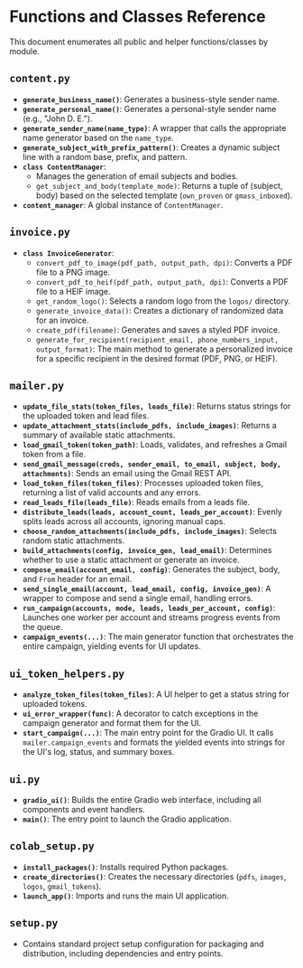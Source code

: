 # Functions and Classes Reference

This document enumerates all public and helper functions/classes by module.

## `content.py`
- **`generate_business_name()`**: Generates a business-style sender name.
- **`generate_personal_name()`**: Generates a personal-style sender name (e.g., "John D. E.").
- **`generate_sender_name(name_type)`**: A wrapper that calls the appropriate name generator based on the `name_type`.
- **`generate_subject_with_prefix_pattern()`**: Creates a dynamic subject line with a random base, prefix, and pattern.
- **`class ContentManager`**: 
    - Manages the generation of email subjects and bodies.
    - `get_subject_and_body(template_mode)`: Returns a tuple of (subject, body) based on the selected template (`own_proven` or `gmass_inboxed`).
- **`content_manager`**: A global instance of `ContentManager`.

## `invoice.py`
- **`class InvoiceGenerator`**:
    - `convert_pdf_to_image(pdf_path, output_path, dpi)`: Converts a PDF file to a PNG image.
    - `convert_pdf_to_heif(pdf_path, output_path, dpi)`: Converts a PDF file to a HEIF image.
    - `get_random_logo()`: Selects a random logo from the `logos/` directory.
    - `generate_invoice_data()`: Creates a dictionary of randomized data for an invoice.
    - `create_pdf(filename)`: Generates and saves a styled PDF invoice.
    - `generate_for_recipient(recipient_email, phone_numbers_input, output_format)`: The main method to generate a personalized invoice for a specific recipient in the desired format (PDF, PNG, or HEIF).

## `mailer.py`
- **`update_file_stats(token_files, leads_file)`**: Returns status strings for the uploaded token and lead files.
- **`update_attachment_stats(include_pdfs, include_images)`**: Returns a summary of available static attachments.
- **`load_gmail_token(token_path)`**: Loads, validates, and refreshes a Gmail token from a file.
- **`send_gmail_message(creds, sender_email, to_email, subject, body, attachments)`**: Sends an email using the Gmail REST API.
- **`load_token_files(token_files)`**: Processes uploaded token files, returning a list of valid accounts and any errors.
- **`read_leads_file(leads_file)`**: Reads emails from a leads file.
- **`distribute_leads(leads, account_count, leads_per_account)`**: Evenly splits leads across all accounts, ignoring manual caps.
- **`choose_random_attachments(include_pdfs, include_images)`**: Selects random static attachments.
- **`build_attachments(config, invoice_gen, lead_email)`**: Determines whether to use a static attachment or generate an invoice.
- **`compose_email(account_email, config)`**: Generates the subject, body, and `From` header for an email.
- **`send_single_email(account, lead_email, config, invoice_gen)`**: A wrapper to compose and send a single email, handling errors.
- **`run_campaign(accounts, mode, leads, leads_per_account, config)`**: Launches one worker per account and streams progress events from the queue.
- **`campaign_events(...)`**: The main generator function that orchestrates the entire campaign, yielding events for UI updates.

## `ui_token_helpers.py`
- **`analyze_token_files(token_files)`**: A UI helper to get a status string for uploaded tokens.
- **`ui_error_wrapper(func)`**: A decorator to catch exceptions in the campaign generator and format them for the UI.
- **`start_campaign(...)`**: The main entry point for the Gradio UI. It calls `mailer.campaign_events` and formats the yielded events into strings for the UI's log, status, and summary boxes.

## `ui.py`
- **`gradio_ui()`**: Builds the entire Gradio web interface, including all components and event handlers.
- **`main()`**: The entry point to launch the Gradio application.

## `colab_setup.py`
- **`install_packages()`**: Installs required Python packages.
- **`create_directories()`**: Creates the necessary directories (`pdfs`, `images`, `logos`, `gmail_tokens`).
- **`launch_app()`**: Imports and runs the main UI application.

## `setup.py`
- Contains standard project setup configuration for packaging and distribution, including dependencies and entry points.
